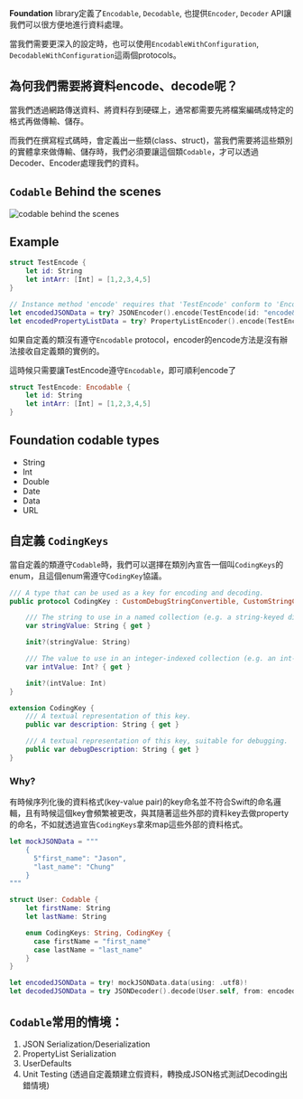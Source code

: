 
**Foundation** library定義了`Encodable`, `Decodable`, 也提供`Encoder`, `Decoder` API讓我們可以很方便地進行資料處理。

當我們需要更深入的設定時，也可以使用`EncodableWithConfiguration`, `DecodableWithConfiguration`這兩個protocols。

## 為何我們需要將資料encode、decode呢？

當我們透過網路傳送資料、將資料存到硬碟上，通常都需要先將檔案編碼成特定的格式再做傳輸、儲存。

而我們在撰寫程式碼時，會定義出一些類(class、struct)，當我們需要將這些類別的實體拿來做傳輸、儲存時，我們必須要讓這個類`Codable`，才可以透過Decoder、Encoder處理我們的資料。

## `Codable` Behind the scenes

![codable behind the scenes](/assets/images/programming.language.swift.Serialization_behind-the-scenes.png)

## Example

```swift
struct TestEncode {
    let id: String
    let intArr: [Int] = [1,2,3,4,5]
}

// Instance method 'encode' requires that 'TestEncode' conform to 'Encodable'
let encodedJSONData = try? JSONEncoder().encode(TestEncode(id: "encode&decode"))
let encodedPropertyListData = try? PropertyListEncoder().encode(TestEncode(id: "encode&Decode"))
```

如果自定義的類沒有遵守`Encodable` protocol，encoder的encode方法是沒有辦法接收自定義類的實例的。

這時候只需要讓TestEncode遵守`Encodable`，即可順利encode了

```swift
struct TestEncode: Encodable {
    let id: String
    let intArr: [Int] = [1,2,3,4,5]
}
```

## Foundation codable types

- String
- Int
- Double
- Date
- Data
- URL

## 自定義 `CodingKeys`

當自定義的類遵守`Codable`時，我們可以選擇在類別內宣告一個叫`CodingKeys`的enum，且這個enum需遵守`CodingKey`協議。

```swift
/// A type that can be used as a key for encoding and decoding.
public protocol CodingKey : CustomDebugStringConvertible, CustomStringConvertible, Sendable {

    /// The string to use in a named collection (e.g. a string-keyed dictionary).
    var stringValue: String { get }

    init?(stringValue: String)

    /// The value to use in an integer-indexed collection (e.g. an int-keyed dictionary).
    var intValue: Int? { get }

    init?(intValue: Int)
}

extension CodingKey {
    /// A textual representation of this key.
    public var description: String { get }

    /// A textual representation of this key, suitable for debugging.
    public var debugDescription: String { get }
}
```

### Why?

有時候序列化後的資料格式(key-value pair)的key命名並不符合Swift的命名邏輯，且有時候這個key會頻繁被更改，與其隨著這些外部的資料key去做property的命名，不如就透過宣告`CodingKeys`拿來map這些外部的資料格式。

```swift
let mockJSONData = """
    {
      5"first_name": "Jason",
      "last_name": "Chung"
    }
"""

struct User: Codable {
    let firstName: String
    let lastName: String

    enum CodingKeys: String, CodingKey {
      case firstName = "first_name"
      case lastName = "last_name"
    }
}

let encodedJSONData = try! mockJSONData.data(using: .utf8)!
let decodedJSONData = try JSONDecoder().decode(User.self, from: encodedJSONData)
```

## `Codable`常用的情境：

1. JSON Serialization/Deserialization
2. PropertyList Serialization
3. UserDefaults
4. Unit Testing (透過自定義類建立假資料，轉換成JSON格式測試Decoding出錯情境)